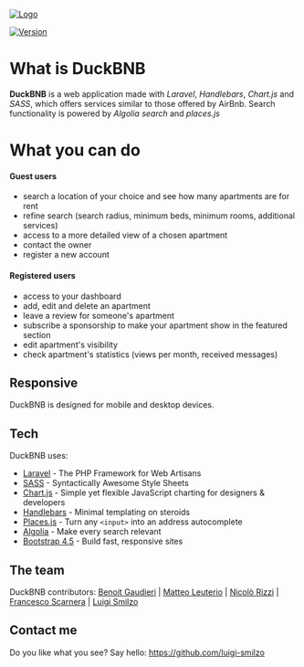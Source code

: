 [![Logo](https://i.ibb.co/5jqChCQ/logo-header.png)](https://github.com/luigi-smilzo)

[![Version](https://img.shields.io/badge/v.-1.0-yellow)](https://github.com/luigi-smilzo)

# What is DuckBNB

**DuckBNB** is a web application made with *Laravel*, *Handlebars*, *Chart.js* and *SASS*, which offers services similar to those offered by AirBnb. Search functionality is powered by *Algolia search* and *places.js*

# What you can do

#### Guest users
  - search a location of your choice and see how many apartments are for rent
  - refine search (search radius, minimum beds, minimum rooms, additional services)
  - access to a more detailed view of a chosen apartment
  - contact the owner
  - register a new account
#### Registered users
  - access to your dashboard
  - add, edit and delete an apartment
  - leave a review for someone's apartment
  - subscribe a sponsorship to make your apartment show in the featured section
  - edit apartment's visibility
  - check apartment's statistics (views per month, received messages)

## Responsive

DuckBNB is designed for mobile and desktop devices.

## Tech

DuckBNB uses:

* [Laravel](https://laravel.com/) - The PHP Framework for Web Artisans
* [SASS](https://sass-lang.com/) - Syntactically Awesome Style Sheets
* [Chart.js](https://www.chartjs.org/) - Simple yet flexible JavaScript charting for designers & developers
* [Handlebars](https://handlebarsjs.com/) - Minimal templating on steroids
* [Places.js](https://community.algolia.com/places/) - Turn any ```<input>``` into an address autocomplete
* [Algolia](https://www.algolia.com/) - Make every search relevant
* [Bootstrap 4.5](https://getbootstrap.com/) - Build fast, responsive sites

## The team
DuckBNB contributors:
[Benoit Gaudieri](https://github.com/BenoitGaudieri) | [Matteo Leuterio](https://github.com/MattLeuterio) | [Nicolò Rizzi](https://github.com/NicoloRizzi) | [Francesco Scarnera](https://github.com/Francesco-Scarnera) | [Luigi Smilzo](https://github.com/luigi-smilzo)

## Contact me
Do you like what you see? Say hello: https://github.com/luigi-smilzo